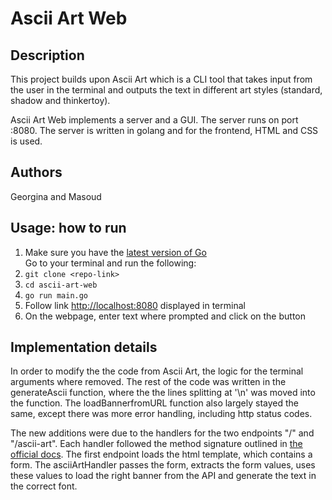 # Ascii Art Web

## Description
This project builds upon Ascii Art which is a CLI tool that takes input from the user in the terminal and outputs the text in different art styles (standard, shadow and thinkertoy).

Ascii Art Web implements a server and a GUI. The server runs on port :8080. The server is written in golang and for the frontend, HTML and CSS is used.

## Authors
Georgina and Masoud

## Usage: how to run
1. Make sure you have the [latest version of Go](https://go.dev/doc/install)\
Go to your terminal and run the following:
2. `git clone <repo-link>`
3. `cd ascii-art-web`
4. `go run main.go`
5. Follow link [http://localhost:8080](http://localhost:8080) displayed in terminal
6. On the webpage, enter text where prompted and click on the button

## Implementation details
In order to modify the the code from Ascii Art, the logic for the terminal arguments where removed. The rest of the code was written in the generateAscii function, where the the lines splitting at '\n' was moved into the function. The loadBannerfromURL function also largely stayed the same, except there was more error handling, including http status codes.

The new additions were due to the handlers for the two endpoints "/" and "/ascii-art". Each handler followed the method signature outlined in [the official docs](https://go.dev/doc/articles/wiki/). The first endpoint loads the html template, which contains a form. The asciiArtHandler passes the form, extracts the form values, uses these values to load the right banner from the API and generate the text in the correct font.